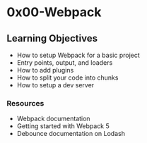 # 0x00-Webpack
## Learning Objectives
- How to setup Webpack for a basic project
- Entry points, output, and loaders
- How to add plugins
- How to split your code into chunks
- How to setup a dev server
### Resources
- Webpack documentation
- Getting started with Webpack 5
- Debounce documentation on Lodash
